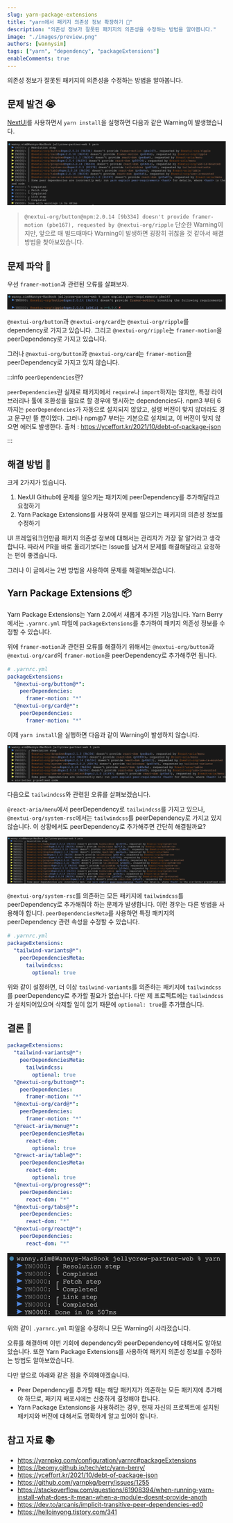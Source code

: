 ```yaml
---
slug: yarn-package-extensions
title: "yarn에서 패키지 의존성 정보 확장하기 🔨"
description: "의존성 정보가 잘못된 패키지의 의존성을 수정하는 방법을 알아봅니다."
image: "./images/preview.png"
authors: [wannysim]
tags: ["yarn", "dependency", "packageExtensions"]
enableComments: true
---
```


의존성 정보가 잘못된 패키지의 의존성을 수정하는 방법을 알아봅니다.

<!-- truncate -->

## 문제 발견 😭

[NextUI](https://nextui.org/)를 사용하면서 `yarn install`을 실행하면 다음과 같은 Warning이 발생했습니다.

![peerDependencies-warning](./images/preview.png "peerDependencies-warning")

> `@nextui-org/button@npm:2.0.14 [9b334] doesn't provide framer-motion (pbe167), requested by @nextui-org/ripple`
> 단순한 Warning이지만, 앞으로 매 빌드때마다 Warning이 발생하면 굉장히 귀찮을 것 같아서 해결 방법을 찾아보았습니다.

## 문제 파악 🤔

우선 `framer-motion`과 관련된 오류를 살펴보자.

![peerDependencies-warning1](./images/1.png "peerDependencies-warning1")

`@nextui-org/button`과 `@nextui-org/card`는 `@nextui-org/ripple`를 dependency로 가지고 있습니다. 그리고 `@nextui-org/ripple`는 `framer-motion`을 peerDependency로 가지고 있습니다.

그러나 `@nextui-org/button`과 `@nextui-org/card`는 `framer-motion`을 peerDependency로 가지고 있지 않습니다.

:::info `peerDependencies`란?

`peerDependencies`란 실제로 패키지에서 `require`나 `import`하지는 않지만, 특정 라이브러리나 툴에 호환성을 필요로 할 경우에 명시하는 dependencies다. npm3 부터 6까지는 `peerDependencies`가 자동으로 설치되지 않았고, 설령 버전이 맞지 않더라도 경고 문구만 뜰 뿐이었다. 그러나 npm@7 부터는 기본으로 설치되고, 이 버전이 맞지 않으면 에러도 발생한다.
출처 : https://yceffort.kr/2021/10/debt-of-package-json

:::

## 해결 방법 🤩

크게 2가지가 있습니다.

1. NexUI Github에 문제를 일으키는 패키지에 peerDependency를 추가해달라고 요청하기
2. Yarn Package Extensions를 사용하여 문제를 일으키는 패키지의 의존성 정보를 수정하기

UI 프레임워크인만큼 패키지 의존성 정보에 대해서는 관리자가 가장 잘 알거라고 생각합니다. 따라서 PR을 바로 올리기보다는 Issue를 남겨서 문제를 해결해달라고 요청하는 편이 좋겠습니다.

그러나 이 글에서는 2번 방법을 사용하여 문제를 해결해보겠습니다.

## Yarn Package Extensions 📦

Yarn Package Extensions는 Yarn 2.0에서 새롭게 추가된 기능입니다. Yarn Berry에서는 `.yarnrc.yml` 파일에 `packageExtensions`를 추가하여 패키지 의존성 정보를 수정할 수 있습니다.

위에 `framer-motion`과 관련된 오류를 해결하기 위해서는 `@nextui-org/button`과 `@nextui-org/card`의 `framer-motion`을 peerDependency로 추가해주면 됩니다.

```yml
# .yarnrc.yml
packageExtensions:
  "@nextui-org/button@*":
    peerDependencies:
      framer-motion: "*"
  "@nextui-org/card@*":
    peerDependencies:
      framer-motion: "*"
```

이제 `yarn install`을 실행하면 다음과 같이 Warning이 발생하지 않습니다.

![peerDependencies-warning2](./images/2.png "peerDependencies-warning2")

다음으로 `tailwindcss`와 관련된 오류를 살펴보겠습니다.

`@react-aria/menu`에서 peerDependency로 `tailwindcss`를 가지고 있으나, `@nextui-org/system-rsc`에서는 `tailwindcss`를 peerDependency로 가지고 있지 않습니다. 이 상황에서도 peerDependency로 추가해주면 간단히 해결될까요?

![peerDependencies-warning3](./images/3.png "peerDependencies-warning3")

`@nextui-org/system-rsc`를 의존하는 모든 패키지에 `tailwindcss`를 peerDependency로 추가해줘야 하는 문제가 발생합니다. 이런 경우는 다른 방법을 사용해야 합니다.
`peerDependenciesMeta`를 사용하면 특정 패키지의 peerDependency 관련 속성을 수정할 수 있습니다.

```yml
# .yarnrc.yml
packageExtensions:
  "tailwind-variants@*":
    peerDependenciesMeta:
      tailwindcss:
        optional: true
```

위와 같이 설정하면, 더 이상 `tailwind-variants`를 의존하는 패키지에 `tailwindcss`를 peerDependency로 추가할 필요가 없습니다. 다만 제 프로젝트에는 `tailwindcss`가 설치되어있으며 삭제할 일이 없기 때문에 `optional: true`를 추가했습니다.

## 결론 📕

```yml
packageExtensions:
  "tailwind-variants@*":
    peerDependenciesMeta:
      tailwindcss:
        optional: true
  "@nextui-org/button@*":
    peerDependencies:
      framer-motion: "*"
  "@nextui-org/card@*":
    peerDependencies:
      framer-motion: "*"
  "@react-aria/menu@*":
    peerDependenciesMeta:
      react-dom:
        optional: true
  "@react-aria/table@*":
    peerDependenciesMeta:
      react-dom:
        optional: true
  "@nextui-org/progress@*":
    peerDependencies:
      react-dom: "*"
  "@nextui-org/tabs@*":
    peerDependencies:
      react-dom: "*"
  "@nextui-org/react@*":
    peerDependencies:
      react-dom: "*"
```

![fixed](./images/4.png "fixed")

위와 같이 `.yarnrc.yml` 파일을 수정하니 모든 Warning이 사라졌습니다.

오류를 해결하며 이번 기회에 dependency와 peerDependency에 대해서도 알아보았습니다. 또한 Yarn Package Extensions를 사용하여 패키지 의존성 정보를 수정하는 방법도 알아보았습니다.

다만 앞으로 아래와 같은 점을 주의해야겠습니다.

- Peer Dependency를 추가할 때는 해당 패키지가 의존하는 모든 패키지에 추가해야 하므로, 패키지 배포시에는 신중하게 결정해야 합니다.
- Yarn Package Extensions을 사용하려는 경우, 현재 자신의 프로젝트에 설치된 패키지와 버전에 대해서도 명확하게 알고 있어야 합니다.

## 참고 자료 📚

- https://yarnpkg.com/configuration/yarnrc#packageExtensions
- https://beomy.github.io/tech/etc/yarn-berry/
- https://yceffort.kr/2021/10/debt-of-package-json
- https://github.com/yarnpkg/berry/issues/1255
- https://stackoverflow.com/questions/61908394/when-running-yarn-install-what-does-it-mean-when-a-module-doesnt-provide-anoth
- https://dev.to/arcanis/implicit-transitive-peer-dependencies-ed0
- https://helloinyong.tistory.com/341
